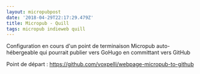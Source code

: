 ```yaml
---
layout: micropubpost
date: '2018-04-29T22:17:29.479Z'
title: Micropub - Quill
tags: micropub indieweb quill
---
```


Configuration en cours d'un point de terminaison Micropub auto-hébergeable qui pourrait publier vers GoHugo en committant vers GitHub 

Point de départ : <https://github.com/voxpelli/webpage-micropub-to-github>
